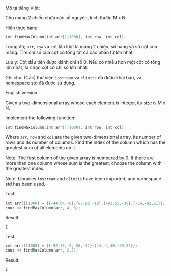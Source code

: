 Mô tả tiếng Việt:

Cho mảng 2 chiều chứa các số nguyên, kích thước M x N.

Hiện thực hàm:

```cpp
int findMaxColumn(int arr[][1000], int row, int col);
```
Trong đó; `arr`, `row` và `col` lần lượt là mảng 2 chiều, số hàng và số cột của mảng. Tìm chỉ số của cột có tổng tất cả các phần tử lớn nhất.

Lưu ý: Cột đầu tiên được đánh chỉ số 0. Nếu có nhiều hơn một cột có tổng lớn nhất, ta chọn cột có chỉ số lớn nhất.

Ghi chú: (Các) thư viện `iostream` và `climits` đã được khai báo, và namespace std đã được sử dụng.


English version:

Given a two-dimensional array whose each element is integer, its size is M x N.

Implement the following function:

```cpp
int findMaxColumn(int arr[][1000], int row, int col);
```
Where `arr`, `row` and `col` are the given two-dimensional array, its number of rows and its number of columns. Find the index of the column which has the greatest sum of all elements on it.

Note: The first column of the given array is numbered by 0. If there are more than one column whose sum is the greatest, choose the column with the greatest index.

Note: Libraries `iostream` and `climits` have been imported, and namespace std has been used.

Test:
```cpp
int arr[][1000] = {{-44,64,-6},{87,92,-19},{-92,53,-38},{-39,-92,21}};
cout << findMaxColumn(arr, 4, 3);
```
Result:
```
1
```

Test:
```cpp
int arr[][1000] = {{-92,78,-2,-58,-37},{44,-4,30,-69,22}};
cout << findMaxColumn(arr, 2,5);
```
Result:
```
1
```